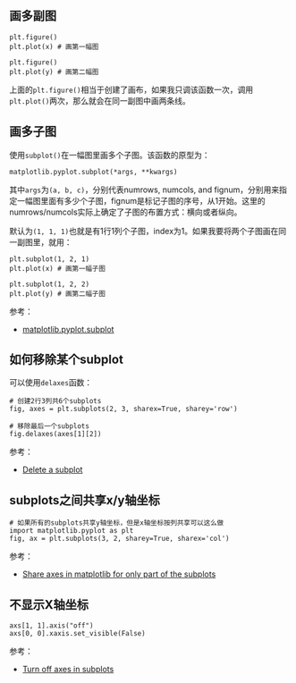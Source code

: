 ## 画多副图

```
plt.figure()
plt.plot(x) # 画第一幅图

plt.figure()
plt.plot(y) # 画第二幅图
```

上面的`plt.figure()`相当于创建了画布，如果我只调该函数一次，调用`plt.plot()`两次，那么就会在同一副图中画两条线。

## 画多子图

使用`subplot()`在一幅图里画多个子图。该函数的原型为：

```
matplotlib.pyplot.subplot(*args, **kwargs)
```

其中`args`为`(a, b, c)`，分别代表numrows, numcols, and fignum，分别用来指定一幅图里面有多少个子图，fignum是标记子图的序号，从1开始。这里的numrows/numcols实际上确定了子图的布置方式：横向或者纵向。


默认为`(1, 1, 1)`也就是有1行1列个子图，index为1。如果我要将两个子图画在同一副图里，就用：

```
plt.subplot(1, 2, 1)
plt.plot(x) # 画第一幅子图

plt.subplot(1, 2, 2)
plt.plot(y) # 画第二幅子图
```

参考：

- [matplotlib.pyplot.subplot](https://matplotlib.org/stable/api/_as_gen/matplotlib.pyplot.subplot.html#matplotlib.pyplot.subplot)


## 如何移除某个subplot

可以使用`delaxes`函数：

```
# 创建2行3列共6个subplots
fig, axes = plt.subplots(2, 3, sharex=True, sharey='row')

# 移除最后一个subplots
fig.delaxes(axes[1][2])
```

参考：

- [Delete a subplot](https://stackoverflow.com/questions/14694501/delete-a-subplot)

## subplots之间共享x/y轴坐标

```
# 如果所有的subplots共享y轴坐标，但是x轴坐标按列共享可以这么做
import matplotlib.pyplot as plt
fig, ax = plt.subplots(3, 2, sharey=True, sharex='col')
```

参考：

- [Share axes in matplotlib for only part of the subplots](https://stackoverflow.com/questions/23528477/share-axes-in-matplotlib-for-only-part-of-the-subplots)


## 不显示X轴坐标

```
axs[1, 1].axis("off")
axs[0, 0].xaxis.set_visible(False)
```

参考：

- [Turn off axes in subplots](https://stackoverflow.com/questions/25862026/turn-off-axes-in-subplots)

